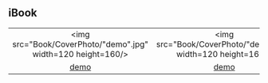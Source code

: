 ## iBook
||||||
|:---:|:---:|:---:|:---:|:---:|
|<img src="Book/CoverPhoto/"demo".jpg" width=120 height=160/>|<img src="Book/CoverPhoto/"demo".jpg" width=120 height=160/>|
|[demo]()|[demo]()|
